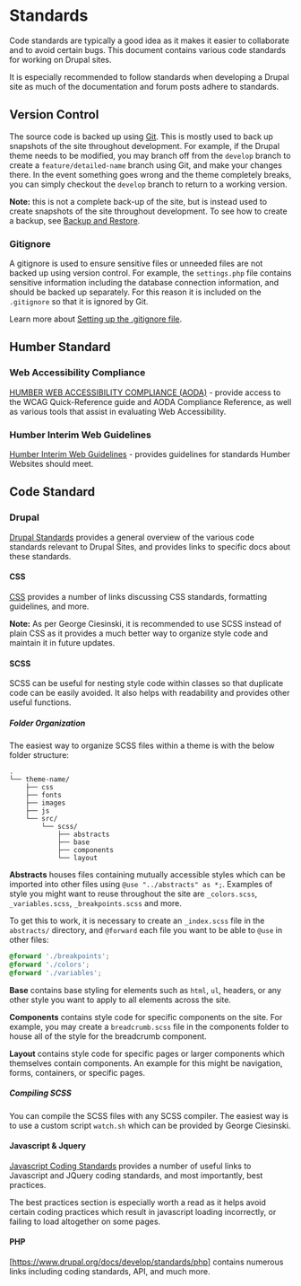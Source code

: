 # Standards

Code standards are typically a good idea as it makes it easier to collaborate and to avoid certain bugs. This document contains various code standards for working on Drupal sites. 

It is especially recommended to follow standards when developing a Drupal site as much of the documentation and forum posts adhere to standards.

## Version Control

The source code is backed up using [Git](./developer-tools.md#git). This is mostly used to back up snapshots of the site throughout development. For example, if the Drupal theme needs to be modified, you may branch off from the `develop` branch to create a `feature/detailed-name` branch using Git, and make your changes there. In the event something goes wrong and the theme completely breaks, you can simply checkout the `develop` branch to return to a working version.

**Note:** this is not a complete back-up of the site, but is instead used to create snapshots of the site throughout development. To see how to create a backup, see [Backup and Restore](backup-restore.md).

### Gitignore

A gitignore is used to ensure sensitive files or unneeded files are not backed up using version control. For example, the `settings.php` file contains sensitive information including the database connection information, and should be backed up separately. For this reason it is included on the `.gitignore` so that it is ignored by Git. 

Learn more about [Setting up the .gitignore file](https://www.drupal.org/docs/user_guide/en/extend-git.html). 

## Humber Standard

### Web Accessibility Compliance

[HUMBER WEB ACCESSIBILITY COMPLIANCE (AODA)](https://humber.ca/tutorial/web-accessibility-compliance.html) - provide access to the WCAG Quick-Reference guide and AODA Compliance Reference, as well as various tools that assist in evaluating Web Accessibility. 

### Humber Interim Web Guidelines

[Humber Interim Web Guidelines](https://humber.ca/brand/sites/default/files/publications/interim-web-guidelines.pdf
) - provides guidelines for standards Humber Websites should meet.

## Code Standard

### Drupal

[Drupal Standards](https://www.drupal.org/docs/develop/standards) provides a general overview of the various code standards relevant to Drupal Sites, and provides links to specific docs about these standards.

#### CSS

[CSS](https://www.drupal.org/docs/develop/standards/css) provides a number of links discussing CSS standards, formatting guidelines, and more. 

**Note:** As per George Ciesinski, it is recommended to use SCSS instead of plain CSS as it provides a much better way to organize style code and maintain it in future updates. 

#### SCSS

SCSS can be useful for nesting style code within classes so that duplicate code can be easily avoided. It also helps with readability and provides other useful functions. 

##### Folder Organization

The easiest way to organize SCSS files within a theme is with the below folder structure:

```
.
└── theme-name/
    ├── css
    ├── fonts
    ├── images
    ├── js
    └── src/
        └── scss/
            ├── abstracts
            ├── base
            ├── components
            └── layout
```

**Abstracts** houses files containing mutually accessible styles which can be imported into other files using `@use "../abstracts" as *;`. Examples of style you might want to reuse throughout the site are `_colors.scss`, `_variables.scss`, `_breakpoints.scss` and more. 

To get this to work, it is necessary to create an `_index.scss` file in the `abstracts/` directory, and `@forward` each file you want to be able to `@use` in other files: 

```scss
@forward './breakpoints';
@forward './colors';
@forward './variables';
```

**Base** contains base styling for elements such as `html`, `ul`, headers, or any other style you want to apply to all elements across the site.

**Components** contains style code for specific components on the site. For example, you may create a `breadcrumb.scss` file in the components folder to house all of the style for the breadcrumb component.

**Layout** contains style code for specific pages or larger components which themselves contain components. An example for this might be navigation, forms, containers, or specific pages. 

##### Compiling SCSS

You can compile the SCSS files with any SCSS compiler. The easiest way is to use a custom script `watch.sh` which can be provided by George Ciesinski.

#### Javascript & Jquery

[Javascript Coding Standards](https://www.drupal.org/docs/develop/standards/javascript-coding-standards) provides a number of useful links to Javascript and JQuery coding standards, and most importantly, best practices. 

The best practices section is especially worth a read as it helps avoid certain coding practices which result in javascript loading incorrectly, or failing to load altogether on some pages.

#### PHP

[https://www.drupal.org/docs/develop/standards/php] contains numerous links including coding standards, API, and much more. 
